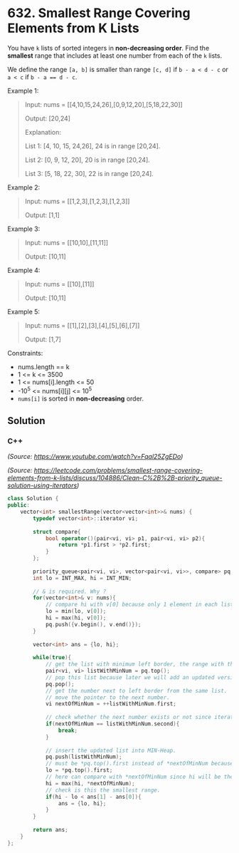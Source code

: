 # 632. Smallest Range Covering Elements from K Lists

You have `k` lists of sorted integers in **non-decreasing order**. Find the **smallest** range that includes at least one number from each of the `k` lists.

We define the range `[a, b]` is smaller than range `[c, d]` if `b - a < d - c` or `a < c` if `b - a == d - c`.

Example 1:

> Input: nums = [[4,10,15,24,26],[0,9,12,20],[5,18,22,30]]
> 
> Output: [20,24]
> 
> Explanation: 
> 
> List 1: [4, 10, 15, 24,26], 24 is in range [20,24].
> 
> List 2: [0, 9, 12, 20], 20 is in range [20,24].
> 
> List 3: [5, 18, 22, 30], 22 is in range [20,24].

Example 2:

> Input: nums = [[1,2,3],[1,2,3],[1,2,3]]
> 
> Output: [1,1]

Example 3:

> Input: nums = [[10,10],[11,11]]
> 
> Output: [10,11]

Example 4:

> Input: nums = [[10],[11]]
> 
> Output: [10,11]

Example 5:

> Input: nums = [[1],[2],[3],[4],[5],[6],[7]]
> 
> Output: [1,7]

Constraints:

* nums.length == k
* 1 <= k <= 3500
* 1 <= nums[i].length <= 50
* -10<sup>5</sup> <= nums[i][j] <= 10<sup>5</sup>
* `nums[i]` is sorted in **non-decreasing** order.

## Solution

### C++

*(Source: https://www.youtube.com/watch?v=Fqal25ZgEDo)*

*(Source: https://leetcode.com/problems/smallest-range-covering-elements-from-k-lists/discuss/104886/Clean-C%2B%2B-priority_queue-solution-using-iterators)*

```C++
class Solution {
public:
    vector<int> smallestRange(vector<vector<int>>& nums) {
        typedef vector<int>::iterator vi;
        
        struct compare{
            bool operator()(pair<vi, vi> p1, pair<vi, vi> p2){
                return *p1.first > *p2.first;
            }
        };
        
        priority_queue<pair<vi, vi>, vector<pair<vi, vi>>, compare> pq;
        int lo = INT_MAX, hi = INT_MIN;
        
        // & is required. Why ?
        for(vector<int>& v: nums){
            // compare hi with v[0] because only 1 element in each list is required. 
            lo = min(lo, v[0]);
            hi = max(hi, v[0]);
            pq.push({v.begin(), v.end()});
        }
        
        vector<int> ans = {lo, hi};
        
        while(true){
            // get the list with minimum left border, the range with this left border had been calculated in last iteration.
            pair<vi, vi> listWithMinNum = pq.top();
            // pop this list because later we will add an updated version of this list with a bigger number as the left border.
            pq.pop();
            // get the number next to left border from the same list.
            // move the pointer to the next number. 
            vi nextOfMinNum = ++listWithMinNum.first;
            
            // check whether the next number exists or not since iterator.end() will point to the element past the last element, which is nullptr.              
            if(nextOfMinNum == listWithMinNum.second){
                break;
            }
            
            // insert the updated list into MIN-Heap.
            pq.push(listWithMinNum);
            // must be *pq.top().first instead of *nextOfMinNum because *nextOfMinNum may not be the smallest number, so we need MIN-Heap to find the smallest number for us.
            lo = *pq.top().first;
            // here can compare with *nextOfMinNum since hi will be the highest of the other numbers.
            hi = max(hi, *nextOfMinNum);
            // check is this the smallest range. 
            if(hi - lo < ans[1] - ans[0]){
                ans = {lo, hi};
            }
        }
        
        return ans;
    }
};
```
